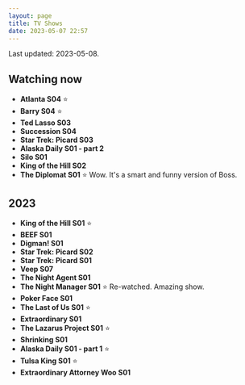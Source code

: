 ```yaml
---
layout: page
title: TV Shows
date: 2023-05-07 22:57
---
```


Last updated: 2023-05-08.

## Watching now

* **Atlanta S04** ⭐️
* **Barry S04** ⭐️
* **Ted Lasso S03**
* **Succession S04**
* **Star Trek: Picard S03**
* **Alaska Daily S01 - part 2**
* **Silo S01**
* **King of the Hill S02**
* **The Diplomat S01** ⭐️ Wow. It's a smart and funny version of Boss.

## 2023

* **King of the Hill S01** ⭐️
* **BEEF S01**
* **Digman! S01**
* **Star Trek: Picard S02**
* **Star Trek: Picard S01**
* **Veep S07**
* **The Night Agent S01**
* **The Night Manager S01** ⭐️ Re-watched. Amazing show.
* **Poker Face S01**
* **The Last of Us S01** ⭐️
* **Extraordinary S01**
* **The Lazarus Project S01** ⭐️
* **Shrinking S01**
* **Alaska Daily S01 - part 1** ⭐️
* **Tulsa King S01** ⭐️
* **Extraordinary Attorney Woo S01**

